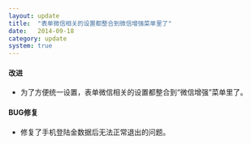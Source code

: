 ```yaml
---
layout: update
title:  "表单微信相关的设置都整合到微信增强菜单里了"
date:   2014-09-18
category: update
system: true
---
```


#### 改进 
* 为了方便统一设置，表单微信相关的设置都整合到“微信增强”菜单里了。

#### BUG修复
* 修复了手机登陆金数据后无法正常退出的问题。